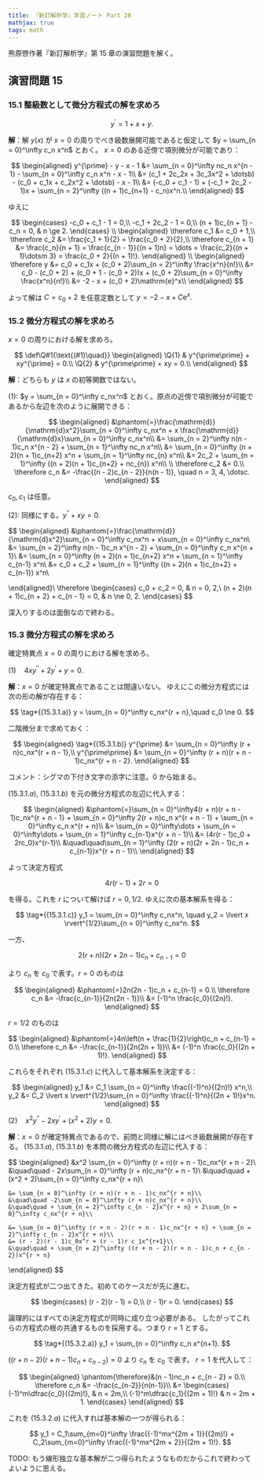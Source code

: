 ```yaml
---
title: 『新訂解析学』学習ノート Part 28
mathjax: true
tags: math
---
```


熊原啓作著『新訂解析学』第 15 章の演習問題を解く。

## 演習問題 15

### 15.1 整級数として微分方程式の解を求めろ

$$
y^{\prime} = 1 + x + y.
$$

**解**：解 $y(x)$ が $x = 0$ の周りでべき級数展開可能であると仮定して $y = \sum_{n = 0}^\infty c_n x^n$ とおく。
$x = 0$ のある近傍で項別微分が可能であり：

$$
\begin{aligned}
    y^{\prime} - y - x - 1
    &= \sum_{n = 0}^\infty nc_n x^{n - 1} - \sum_{n = 0}^\infty c_n x^n - x - 1\\
    &= (c_1 + 2c_2x + 3c_3x^2 + \dotsb) - (c_0 + c_1x + c_2x^2 + \dotsb) - x - 1\\
    &= (-c_0 + c_1 - 1) + (-c_1 + 2c_2 - 1)x + \sum_{n = 2}^\infty ((n + 1)c_{n+1} - c_n)x^n.\\
\end{aligned}
$$

ゆえに

$$
\begin{cases}
    -c_0 + c_1 - 1 = 0,\\
    -c_1 + 2c_2 - 1 = 0,\\
    (n + 1)c_{n + 1} - c_n = 0, & n \ge 2.
\end{cases}
\\
\begin{aligned}
\therefore c_1 &= c_0 + 1,\\
\therefore c_2 &= \frac{c_1 + 1}{2} = \frac{c_0 + 2}{2},\\
\therefore c_{n + 1} &= \frac{c_n}{n + 1} = \frac{c_{n - 1}}{(n + 1)n} = \dots
= \frac{c_2}{(n + 1)\dotsm 3} = \frac{c_0 + 2}{(n + 1)!}.
\end{aligned}
\\
\begin{aligned}
\therefore y &= c_0 + c_1x + (c_0 + 2)\sum_{n = 2}^\infty \frac{x^n}{n!}\\
&= c_0 - (c_0 + 2) + (c_0 + 1 - (c_0 + 2))x + (c_0 + 2)\sum_{n = 0}^\infty \frac{x^n}{n!}\\
&= -2 - x + (c_0 + 2)\mathrm{e}^x\\
\end{aligned}
$$

よって解は $C = c_0 + 2$ を任意定数として $y = -2 - x + C\mathrm{e}^x.$

### 15.2 微分方程式の解を求めろ

$x = 0$ の周りにおける解を求めろ。

$$
\def\Q#1{\text{(#1)\quad}}
\begin{aligned}
\Q{1} & y^{\prime\prime} + xy^{\prime} = 0.\\
\Q{2} & y^{\prime\prime} + xy = 0.\\
\end{aligned}
$$

**解**：どちらも $y$ は $x$ の初等関数ではない。

$(1)$: $y = \sum_{n = 0}^\infty c_nx^n$ とおく。原点の近傍で項別微分が可能であるから左辺を次のように展開できる：

$$
\begin{aligned}
    &\phantom{=}\frac{\mathrm{d}}{\mathrm{d}x^2}\sum_{n = 0}^\infty c_nx^n
    + x \frac{\mathrm{d}}{\mathrm{d}x}\sum_{n = 0}^\infty c_nx^n\\
    &= \sum_{n = 2}^\infty n(n - 1)c_n x^{n - 2} + \sum_{n = 1}^\infty nc_n x^n\\
    &= \sum_{n = 0}^\infty (n + 2)(n + 1)c_{n+2} x^n + \sum_{n = 1}^\infty nc_{n} x^n\\
    &= 2c_2 + \sum_{n = 1}^\infty ((n + 2)(n + 1)c_{n+2} + nc_{n}) x^n\\
\\
\therefore c_2 &= 0.\\
\therefore c_n &= -\frac{(n - 2)c_{n - 2}}{n(n - 1)}, \quad n = 3, 4, \dotsc.
\end{aligned}
$$

$c_0, c_1$ は任意。

$(2)$: 同様にする。$y^{\prime\prime} + xy = 0.$

$$
\begin{aligned}
    &\phantom{=}\frac{\mathrm{d}}{\mathrm{d}x^2}\sum_{n = 0}^\infty c_nx^n
    + x\sum_{n = 0}^\infty c_nx^n\\
    &= \sum_{n = 2}^\infty n(n - 1)c_n x^{n - 2} + \sum_{n = 0}^\infty c_n x^{n + 1}\\
    &= \sum_{n = 0}^\infty (n + 2)(n + 1)c_{n+2} x^n + \sum_{n = 1}^\infty c_{n-1} x^n\\
    &= c_0 + c_2 + \sum_{n = 1}^\infty ((n + 2)(n + 1)c_{n+2} + c_{n-1}) x^n\\

\end{aligned}\\
\therefore
\begin{cases}
    c_0 + c_2 = 0, & n = 0, 2,\\
    (n + 2)(n + 1)c_{n + 2} + c_{n - 1} = 0, & n \ne 0, 2.
\end{cases}
$$

深入りするのは面倒なので終わる。

### 15.3 微分方程式の解を求めろ

確定特異点 $x = 0$ の周りにおける解を求めろ。

$(1)\quad 4xy^{\prime\prime} + 2y^{\prime} + y = 0.$

**解**：$x = 0$ が確定特異点であることは間違いない。
ゆえにこの微分方程式には次の形の解が存在する：

$$
\tag*{(15.3.1.a)}
y = \sum_{n = 0}^\infty c_nx^{r + n},\quad c_0 \ne 0.
$$

二階微分まで求めておく：

$$
\begin{aligned}
\tag*{(15.3.1.b)}
    y^{\prime} &= \sum_{n = 0}^\infty (r + n)c_nx^{r + n - 1},\\
    y^{\prime\prime} &= \sum_{n = 0}^\infty (r + n)(r + n - 1)c_nx^{r + n - 2}.
\end{aligned}
$$

コメント：シグマの下付き文字の添字に注意。$0$ から始まる。

$(15.3.1.a)$, $(15.3.1.b)$ を元の微分方程式の左辺に代入する：

$$
\begin{aligned}
    &\phantom{=}\sum_{n = 0}^\infty4(r + n)(r + n - 1)c_nx^{r + n - 1}
    + \sum_{n = 0}^\infty 2(r + n)c_n x^{r + n - 1}
    + \sum_{n = 0}^\infty c_n x^{r + n}\\
    &= \sum_{n = 0}^\infty\dots
        + \sum_{n = 0}^\infty\dots
        + \sum_{n = 1}^\infty c_{n-1}x^{r + n - 1}\\
    &= (4r(r - 1)c_0 + 2rc_0)x^{r-1}\\
    &\quad\quad\sum_{n = 1}^\infty (2(r + n)(2r + 2n - 1)c_n + c_{n-1})x^{r + n - 1}\\
\end{aligned}
$$

よって決定方程式

$$
4r(r - 1) + 2r = 0
$$

を得る。これを $r$ について解けば $r = 0, 1/2.$ ゆえに次の基本解系を得る：

$$
\tag*{(15.3.1.c)}
y_1 = \sum_{n = 0}^\infty c_nx^n, \quad y_2 = \lvert x \rvert^{1/2}\sum_{n = 0}^\infty c_nx^n.
$$

一方、

$$
2(r + n)(2r + 2n - 1)c_n + c_{n-1} = 0
$$

より $c_n$ を $c_0$ で表す。$r = 0$ のものは

$$
\begin{aligned}
    &\phantom{=}2n(2n - 1)c_n + c_{n-1} = 0.\\
    \therefore c_n &= -\frac{c_{n-1}}{2n(2n - 1)}\\
    &= (-1)^n \frac{c_0}{(2n)!}.
\end{aligned}
$$

$r = 1/2$ のものは

$$
\begin{aligned}
    &\phantom{=}4n\left(n + \frac{1}{2}\right)c_n + c_{n-1} = 0.\\
    \therefore c_n &= -\frac{c_{n-1}}{2n(2n + 1)}\\
    &= (-1)^n \frac{c_0}{(2n + 1)!}.
\end{aligned}
$$

これらをそれぞれ $(15.3.1.c)$ に代入して基本解系を決定する：

$$
\begin{aligned}
y_1 &= C_1 \sum_{n = 0}^\infty \frac{(-1)^n}{(2n)!} x^n,\\
y_2 &= C_2 \lvert x \rvert^{1/2}\sum_{n = 0}^\infty \frac{(-1)^n}{(2n + 1)!}x^n.
\end{aligned}
$$

$(2)\quad x^2y^{\prime\prime} - 2xy^{\prime} + (x^2 + 2)y = 0.$

**解**：$x = 0$ が確定特異点であるので、前問と同様に解にはべき級数展開が存在する。
$(15.3.1.a)$, $(15.3.1.b)$ を本問の微分方程式の左辺に代入する：

$$
\begin{aligned}
    &x^2 \sum_{n = 0}^\infty (r + n)(r + n - 1)c_nx^{r + n - 2}\\
    &\quad\quad - 2x\sum_{n = 0}^\infty (r + n)c_nx^{r + n - 1}\\
    &\quad\quad + (x^2 + 2)\sum_{n = 0}^\infty c_nx^{r + n}\\

    &= \sum_{n = 0}^\infty (r + n)(r + n - 1)c_nx^{r + n}\\
    &\quad\quad -2\sum_{n = 0}^\infty (r + n)c_nx^{r + n}\\
    &\quad\quad + \sum_{n = 2}^\infty c_{n - 2}x^{r + n} + 2\sum_{n = 0}^\infty c_nx^{r + n}\\

    &= \sum_{n = 0}^\infty (r + n - 2)(r + n - 1)c_nx^{r + n} + \sum_{n = 2}^\infty c_{n - 2}x^{r + n}\\
    &= (r - 2)(r - 1)c_0x^r + (r - 1)r c_1x^{r+1}\\
    &\quad\quad + \sum_{n = 2}^\infty ((r + n - 2)(r + n - 1)c_n + c_{n - 2})x^{r + n}
\end{aligned}
$$

決定方程式が二つ出てきた。初めてのケースだが先に進む。

$$
\begin{cases}
    (r - 2)(r - 1) = 0,\\
    (r - 1)r = 0.
\end{cases}
$$

論理的にはすべての決定方程式が同時に成り立つ必要がある。
したがってこれらの方程式の根の共通するものを採用する。つまり $r = 1$ とする。

$$
\tag*{(15.3.2.a)}
y_1 = \sum_{n = 0}^\infty c_n x^{n+1}.
$$

$((r + n - 2)(r + n - 1)c_n + c_{n - 2}) = 0$ より $c_n$ を $c_0$ で表す。
$r = 1$ を代入して：

$$
\begin{aligned}
    \phantom{\therefore}&(n - 1)nc_n + c_{n - 2} = 0.\\
    \therefore c_n &= -\frac{c_{n-2}}{n(n-1)}\\
    &= \begin{cases}
    (-1)^m\dfrac{c_0}{(2m)!}, & n = 2m,\\
    (-1)^m\dfrac{c_1}{(2m + 1)!} & n = 2m + 1.
    \end{cases}
\end{aligned}
$$

これを $(15.3.2.a)$ に代入すれば基本解の一つが得られる：

$$
y_1 = C_1\sum_{m=0}^\infty \frac{(-1)^mx^{2m + 1}}{(2m)!} + C_2\sum_{m=0}^\infty \frac{(-1)^mx^{2m + 2}}{(2m + 1)!}.
$$

TODO: もう線形独立な基本解が二つ得られたようなものだからこれで終わってよいように思える。

